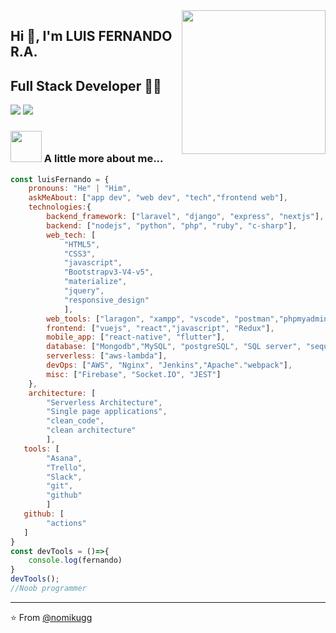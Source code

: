 <!-- ### Hi there 👋 -->

<!--
**nomikugg** is a ✨ _special_ ✨ repository because its `README.md` (this file) appears on your GitHub profile.

Here are some ideas to get you started:

- 🔭 I’m currently working on ...
- 🌱 I’m currently learning ...
- 👯 I’m looking to collaborate on ...
- 🤔 I’m looking for help with ...
- 💬 Ask me about ...
- 📫 How to reach me: ...
- 😄 Pronouns: ...
- ⚡ Fun fact: ...
-->

<img align='right' src="https://media.giphy.com/media/M9gbBd9nbDrOTu1Mqx/giphy.gif" width="230">

## Hi 🙏, I'm LUIS FERNANDO R.A.
## Full Stack Developer 👨‍💻

[![](https://img.shields.io/badge/LinkedIn-ffernandluis-blue)](https://www.linkedin.com/in/nomikugg/)
[![](https://img.shields.io/badge/Gmail-fernandoarroyo0011@gmail.com-red)](mailto:fernandoarroyo0011@gmail.com)


### <img src="https://media.giphy.com/media/VgCDAzcKvsR6OM0uWg/giphy.gif" width="50"> A little more about me...  

```javascript
const luisFernando = {
    pronouns: "He" | "Him",
    askMeAbout: ["app dev", "web dev", "tech","frontend web"],
    technologies:{
        backend_framework: ["laravel", "django", "express", "nextjs"],
        backend: ["nodejs", "python", "php", "ruby", "c-sharp"],
        web_tech: [
            "HTML5",
            "CSS3",
            "javascript",
            "Bootstrapv3-V4-v5",
            "materialize",
            "jquery",
            "responsive_design"
            ],
        web_tools: ["laragon", "xampp", "vscode", "postman","phpmyadmin"],
        frontend: ["vuejs", "react","javascript", "Redux"],
        mobile_app: ["react-native", "flutter"],
        database: ["Mongodb","MySQL", "postgreSQL", "SQL server", "sequelize],
        serverless: ["aws-lambda"],
        devOps: ["AWS", "Nginx", "Jenkins","Apache"."webpack"],
        misc: ["Firebase", "Socket.IO", "JEST"]
    },
    architecture: [
        "Serverless Architecture",
        "Single page applications",
        "clean_code",
        "clean architecture"
        ],
   tools: [
        "Asana",
        "Trello",
        "Slack",
        "git",
        "github"
        ]
   github: [
        "actions"
   ]
}
const devTools = ()=>{
    console.log(fernando)
}
devTools();
//Noob programmer
```

---
⭐️ From [@nomikugg](https://github.com/nomikugg)
